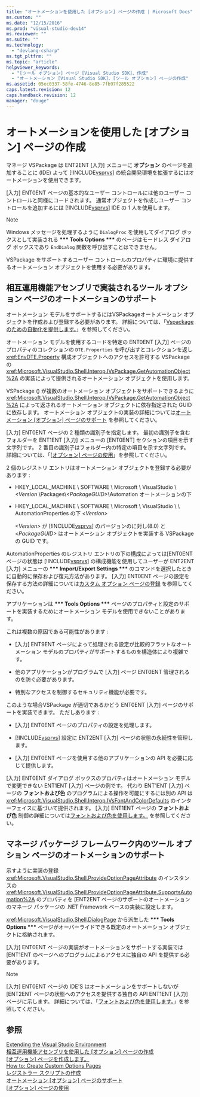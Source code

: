 ```yaml
---
title: "オートメーションを使用した [オプション] ページの作成 | Microsoft Docs"
ms.custom: ""
ms.date: "12/15/2016"
ms.prod: "visual-studio-dev14"
ms.reviewer: ""
ms.suite: ""
ms.technology: 
  - "devlang-csharp"
ms.tgt_pltfrm: ""
ms.topic: "article"
helpviewer_keywords: 
  - "[ツール オプション] ページ [Visual Studio SDK]、作成"
  - "オートメーション [Visual Studio SDK]、[ツール オプション] ページの作成"
ms.assetid: 05ec0337-58fe-4746-8e85-7fb97f285522
caps.latest.revision: 12
caps.handback.revision: 12
manager: "douge"
---
```

# オートメーションを使用した [オプション] ページの作成
マネージ VSPackage は ENT2ENT \[入力\] メニューに  **オプション**  のページを追加することに \(IDE\) よって [!INCLUDE[vsprvs](../code-quality/includes/vsprvs_md.md)] の統合開発環境を拡張するにはオートメーションを使用できます。  
  
 \[入力\] ENT0ENT ページの基本的なユーザー コントロールには他のユーザー コントロールと同様にコードされます。  通常オブジェクトを作成しユーザー コントロールを追加するには [!INCLUDE[vsprvs](../code-quality/includes/vsprvs_md.md)] IDE の 1 人を使用します。  
  
> [!NOTE]
>  Windows メッセージを処理するように `DialogProc` を使用してダイアログ ボックスとして実装される **\*\*\* Tools Options \*\*\*** のページはモードレス ダイアログ ボックスであり `EndDialog` 関数を呼び出すことはできません。  
  
 VSPackage をサポートするユーザー コントロールのプロパティに環境に提供するオートメーション オブジェクトを使用する必要があります。  
  
## 相互運用機能アセンブリで実装されるツール オプション ページのオートメーションのサポート  
 オートメーション モデルをサポートするにはVSPackageオートメーション オブジェクトを作成および登録する必要があります。  詳細については、「[Vspackage のための自動化を提供します。](../extensibility/internals/providing-automation-for-vspackages.md)」を参照してください。  
  
 オートメーション モデルを使用するコードを特定の ENT0ENT \[入力\] ページのプロパティのコレクションの `DTE.Properties` を呼び出すとコレクションを返し<xref:EnvDTE.Property> 構成オブジェクトへのアクセスを許可する VSPackage の <xref:Microsoft.VisualStudio.Shell.Interop.IVsPackage.GetAutomationObject%2A> の実装によって提供されるオートメーション オブジェクトを使用します。  
  
 VSPackage \(\) が複数のオートメーション オブジェクトをサポートできるように <xref:Microsoft.VisualStudio.Shell.Interop.IVsPackage.GetAutomationObject%2A> によって返されるオートメーション オブジェクトに依存指定された GUID に依存します。  オートメーション オブジェクトの実装の詳細については[オートメーション \[オプション\] ページのサポート](../Topic/Automation%20Support%20for%20Options%20Pages.md) を参照してください。  
  
 \[入力\] ENT0ENT ページの 2 種類の識別子を指定します。  最初の識別子を含むフォルダーを ENT1ENT \[入力\] メニューの \[ENT0ENT\] セクションの項目を示す文字列です。  2 番目の識別子はフォルダー内の特定の項目を示す文字列です。  詳細については、「[\[オプション\] ページの使用](../Topic/Using%20Options%20Pages.md)」を参照してください。  
  
 2 個のレジストリ エントリはオートメーション オブジェクトを登録する必要があります :  
  
-   HKEY\_LOCAL\_MACHINE \\ SOFTWARE \\ Microsoft \\ VisualStudio \\*\<Version* \\Packages\\*\<PackageGUID\>*\\Automation オートメーションの下  
  
-   HKEY\_LOCAL\_MACHINE \\ SOFTWARE \\ Microsoft \\ VisualStudio \\ \\ AutomationProperties の下  *\<Version\>*  
  
     *\<Version\>*  が [!INCLUDE[vsprvs](../code-quality/includes/vsprvs_md.md)] のバージョンのに対し\(8.0\) と  *\<PackageGUID\>*  はオートメーション オブジェクトを実装する VSPackage の GUID です。  
  
 AutomationProperties のレジストリ エントリの下の構成によっては\[ENT0ENT ページの状態は [!INCLUDE[vsprvs](../code-quality/includes/vsprvs_md.md)] の構成機能を使用してユーザーが ENT2ENT \[入力\] メニューの **\*\*\* Import\/Export Settings \*\*\*** のコマンドを選択したときに自動的に保存および復元方法があります。  \[入力\] ENT0ENT ページの設定を保存する方法の詳細については[カスタム オプション ページの登録](../misc/registering-custom-options-pages.md) を参照してください。  
  
 アプリケーションは **\*\*\* Tools Options \*\*\*** ページのプロパティと設定のサポートを実装するためにオートメーション モデルを使用できないことがあります。  
  
 これは複数の原因である可能性があります :  
  
-   \[入力\] ENT9ENT ページによって処理される設定が比較的フラットなオートメーション モデルのプロパティがサポートするものを構造体により複雑です。  
  
-   他のアプリケーションがプログラムで \[入力\] ページ ENT0ENT 管理されるのを防ぐ必要があります。  
  
-   特別なアクセスを制御するセキュリティ機能が必要です。  
  
 このような場合VSPackage が適切であるかどう ENT0ENT \[入力\] ページのサポートを実装できます。  ただしあります :  
  
-   \[入力\] ENT0ENT ページのプロパティの設定を処理します。  
  
-   [!INCLUDE[vsprvs](../code-quality/includes/vsprvs_md.md)] 設定に ENT2ENT \[入力\] ページの状態の永続性を管理します。  
  
-   \[入力\] ENT0ENT ページを使用する他のアプリケーションの API を必要に応じて提供します。  
  
 \[入力\] ENT0ENT ダイアログ ボックスのプロパティはオートメーション モデルで変更できない ENT1ENT \[入力\] ページの例です。  代わり ENT1ENT \[入力\] ページの  **フォントおよび色**  のプログラムによる操作を可能にするには別の API は <xref:Microsoft.VisualStudio.Shell.Interop.IVsFontAndColorDefaults> のインターフェイスに基づいて提供されます。  \[入力\] ENT1ENT ページの  **フォントおよび色**  制御の詳細については[フォントおよび色を使用します。](../extensibility/using-fonts-and-colors.md) を参照してください。  
  
## マネージ パッケージ フレームワーク内のツール オプション ページのオートメーションのサポート  
 示すように実装の登録 <xref:Microsoft.VisualStudio.Shell.ProvideOptionPageAttribute> のインスタンスの <xref:Microsoft.VisualStudio.Shell.ProvideOptionPageAttribute.SupportsAutomation%2A> のプロパティを \[ENT2ENT ページのサポートのオートメーションのマネージ パッケージの .NET Framework ベースの実装に設定します。  
  
 <xref:Microsoft.VisualStudio.Shell.DialogPage> から派生した **\*\*\* Tools Options \*\*\*** ページがオーバーライドできる既定のオートメーション オブジェクトに格納されます。  
  
 \[入力\] ENT0ENT ページの実装がオートメーションをサポートする実装では\[ENT1ENT のページへのプログラムによるアクセスに独自の API を提供する必要があります。  
  
> [!NOTE]
>  \[入力\] ENT0ENT ページの IDE'S はオートメーションをサポートしないが\[ENT2ENT ページの状態へのアクセスを提供する独自の API ENT1ENT \[入力\] ページに示します。  詳細については、「[フォントおよび色を使用します。](../extensibility/using-fonts-and-colors.md)」を参照してください。  
  
## 参照  
 [Extending the Visual Studio Environment](../Topic/Extending%20the%20Visual%20Studio%20Environment.md)   
 [相互運用機能アセンブリを使用した \[オプション\] ページの作成](../Topic/Creating%20Options%20Pages%20By%20Using%20Interop%20Assemblies.md)   
 [\[オプション\] ページを作成します。](../Topic/Creating%20Options%20Pages.md)   
 [How to: Create Custom Options Pages](../Topic/How%20to:%20Create%20Custom%20Options%20Pages.md)   
 [レジストラー スクリプトの作成](/visual-cpp/atl/creating-registrar-scripts)   
 [オートメーション \[オプション\] ページのサポート](../Topic/Automation%20Support%20for%20Options%20Pages.md)   
 [\[オプション\] ページの使用](../Topic/Using%20Options%20Pages.md)